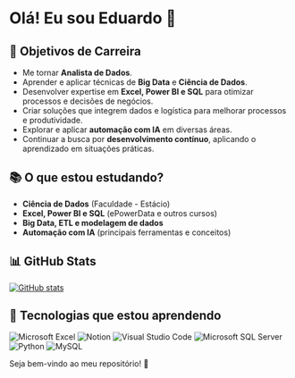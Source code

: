 # Olá! Eu sou Eduardo 👋

## 🎯 Objetivos de Carreira
- Me tornar **Analista de Dados**.
- Aprender e aplicar técnicas de **Big Data** e **Ciência de Dados**.
- Desenvolver expertise em **Excel, Power BI e SQL** para otimizar processos e decisões de negócios.
- Criar soluções que integrem dados e logística para melhorar processos e produtividade.
- Explorar e aplicar **automação com IA** em diversas áreas.
- Continuar a busca por **desenvolvimento contínuo**, aplicando o aprendizado em situações práticas.

## 📚 O que estou estudando?
- **Ciência de Dados** (Faculdade - Estácio)
- **Excel, Power BI e SQL** (ePowerData e outros cursos)
- **Big Data, ETL e modelagem de dados**
- **Automação com IA** (principais ferramentas e conceitos)

## 📊 GitHub Stats
[![GitHub stats](https://github-readme-stats.vercel.app/api?username=EduMaiaCarreira&theme=blue-green)](https://github.com/EduMaiaCarreira)

## 🔧 Tecnologias que estou aprendendo

![Microsoft Excel](https://img.shields.io/badge/Microsoft_Excel-217346?style=for-the-badge&logo=microsoft-excel&logoColor=white)
![Notion](https://img.shields.io/badge/Notion-000000?style=for-the-badge&logo=notion&logoColor=white)
![Visual Studio Code](https://img.shields.io/badge/Visual_Studio_Code-0078D4?style=for-the-badge&logo=visual%20studio%20code&logoColor=white)
![Microsoft SQL Server](https://img.shields.io/badge/Microsoft_SQL_Server-CC2927?style=for-the-badge&logo=microsoft-sql-server&logoColor=white)
![Python](https://img.shields.io/badge/Python-3776AB?style=for-the-badge&logo=python&logoColor=white)
![MySQL](https://img.shields.io/badge/MySQL-00000F?style=for-the-badge&logo=mysql&logoColor=white)

Seja bem-vindo ao meu repositório! 🚀
